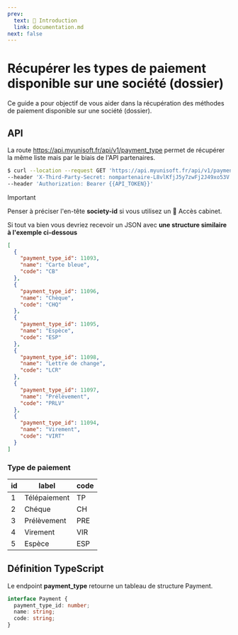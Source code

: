 ```yaml
---
prev:
  text: 🐤 Introduction
  link: documentation.md
next: false
---
```


# Récupérer les types de paiement disponible sur une société (dossier)

Ce guide a pour objectif de vous aider dans la récupération des méthodes de paiement disponible sur une société (dossier).

## API

La route <https://api.myunisoft.fr/api/v1/payment_type> permet de récupérer la même liste mais par le biais de l'API partenaires.

```bash
$ curl --location --request GET 'https://api.myunisoft.fr/api/v1/payment_type' \
--header 'X-Third-Party-Secret: nompartenaire-L8vlKfjJ5y7zwFj2J49xo53V' \
--header 'Authorization: Bearer {{API_TOKEN}}'
```

> [!IMPORTANT]
> Penser à préciser l'en-tête **society-id** si vous utilisez un 🔹 Accès cabinet.

Si tout va bien vous devriez recevoir un JSON avec **une structure similaire à l'exemple ci-dessous**

```json
[
  {
    "payment_type_id": 11093,
    "name": "Carte bleue",
    "code": "CB"
  },
  {
    "payment_type_id": 11096,
    "name": "Chèque",
    "code": "CHQ"
  },
  {
    "payment_type_id": 11095,
    "name": "Espèce",
    "code": "ESP"
  },
  {
    "payment_type_id": 11098,
    "name": "Lettre de change",
    "code": "LCR"
  },
  {
    "payment_type_id": 11097,
    "name": "Prélèvement",
    "code": "PRLV"
  },
  {
    "payment_type_id": 11094,
    "name": "Virement",
    "code": "VIRT"
  }
]
```

### Type de paiement

| id | label | code |
| --- | --- | --- |
| 1 | Télépaiement | TP |
| 2 | Chéque | CH |
| 3 | Prélèvement | PRE |
| 4 | Virement | VIR |
| 5 | Espèce | ESP |

## Définition TypeScript

Le endpoint **payment_type** retourne un tableau de structure Payment.

```ts
interface Payment {
  payment_type_id: number;
  name: string;
  code: string;
}
```
